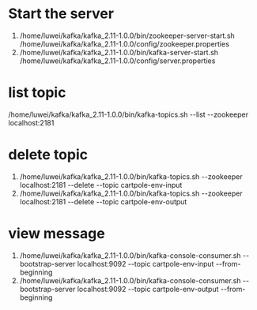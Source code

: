 # Start the server
1.  /home/luwei/kafka/kafka_2.11-1.0.0/bin/zookeeper-server-start.sh /home/luwei/kafka/kafka_2.11-1.0.0/config/zookeeper.properties
2.  /home/luwei/kafka/kafka_2.11-1.0.0/bin/kafka-server-start.sh /home/luwei/kafka/kafka_2.11-1.0.0/config/server.properties

# list topic
/home/luwei/kafka/kafka_2.11-1.0.0/bin/kafka-topics.sh --list --zookeeper localhost:2181

# delete topic
1.  /home/luwei/kafka/kafka_2.11-1.0.0/bin/kafka-topics.sh --zookeeper localhost:2181 --delete --topic cartpole-env-input
2.  /home/luwei/kafka/kafka_2.11-1.0.0/bin/kafka-topics.sh --zookeeper localhost:2181 --delete --topic cartpole-env-output

# view message
1.  /home/luwei/kafka/kafka_2.11-1.0.0/bin/kafka-console-consumer.sh --bootstrap-server localhost:9092 --topic cartpole-env-input --from-beginning
2.  /home/luwei/kafka/kafka_2.11-1.0.0/bin/kafka-console-consumer.sh --bootstrap-server localhost:9092 --topic cartpole-env-output --from-beginning
